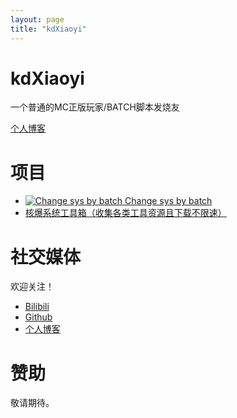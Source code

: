 ```yaml
---
layout: page
title: "kdXiaoyi"
---
```

# kdXiaoyi
一个普通的MC正版玩家/BATCH脚本发烧友

[个人博客](http://kdxiaoyi.github.io/blogs/index)

# 项目
* [![Change sys by batch](https://user-images.githubusercontent.com/96934144/179977724-8384906e-cc85-4750-add5-198ac18dcf08.png) Change sys by batch](http://kdxiaoyi.github.io/change-sys-by-batch)
* [核爆系统工具箱（收集各类工具资源且下载不限速）](http://pan.huang1111.cn/s/2Q4XTN)

# 社交媒体
欢迎关注！
* [Bilibili](https://space.bilibili.com/1987247870)
* [Github](http://github.com/kdxiaoyi)
* [个人博客](http://kdxiaoyi.github.io/blogs/index)

# 赞助
敬请期待。
